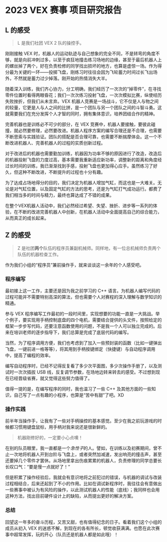 # 2023 VEX 赛事 项目研究报告

## L 的感受

> L 是我们社团 VEX 2 队的操控手。

刚刚接触 VEX 时，机器人的运动轨迹与自己想象的完全不同，不是转弯的角度不够，就是向前冲刺过多，以至于疯狂地撞击练习场地的边缘，甚至于最后机器人上的螺丝掉了两个，好在负责检修的同学找出损坏的地方，也算是虚惊一场。作为得分最为关键的一环——投掷飞盘，刚练习时往往会因为飞轮蓄力时间过长飞出场外，不然就是蓄力过少掉落。刚开始的热情消失大半。

随着深入训练，我们齐心协力，分工明确，我们经历了一次次的“掉零件”，在寻找零件位置时看得两眼昏花；我们一次次练习投射飞盘，一次次模拟比赛，纵使经历失败挫折，但我们从未言弃。VEX 机器人竞赛是一场战斗，它不仅是人与物之间的较量，它更是人与人之间的比拼，是一个团队与另一个团队之间的斗智斗勇。这就需要我们在充分发挥个人才智的同时，拥有集体意识，培养团结合作的精神。

完善机器也是训练必不可少的部分，在 VEX 竞赛中，机器人要接触，要彼此碰撞，就必然要修理，必然要改进。机器人程序方案的编写合理还是不合理，也需要不断思索与实践验证。团队的搭配是否合理可靠，也需要不断揣摩体会。这一个不断改进机器人、完善机器人的过程的实质创新过程。

对于改进后的机器也需要勤加训练，机器因为功率不够的原因进行了改造，改造后的机器投射飞盘的力度过高，基本需要我重新适应新功率，调整新的距离和角度经过长时间的训练，我已渐渐找到手感，投射飞盘也更加得心应手。虽然练习了好久，但这种不断改进，不断提升的过程也十分有趣。

为了达成占场地得分的目的，我们决定为机器人增加气缸，而这也是一大难关。无论是对气缸位置，以及固定气缸的方法的思考，还是为气缸打气成功运行。都费了我们相当多的时间与精力，最终也算达成了不错的成果。

在整个VEX机器人活动中，我们必然经过希望、失望、挫折、进步等一系列的体验，在不断的改进完善机器人中创新，在机器人活动中全面提高自己的综合能力，从而真正的成长起来。

## Z 的感受

> Z 是社团**两个**队伍的程序员兼副机械师。同样地，有一位总机械师负责两个队伍的机器检查工作。

作为我们小组的“程序员”兼前操作手，就来谈谈这一余年的个人感受吧。

### 程序编写

最初接上这一工作，主要还是因为我之前学习的 C++ 语言。为机器人编写代码的过程可能并不需要特别高深的算法，但也需要个人对赛程的深入理解与数学知识的精通。

参与 VEX 程序编写工作最初的一段时间里，实现想要的功能一直是一大挑战。举个例子，要实现用手柄控制底盘的四个电机，需要结合提供的头文件，按照给定的框架一步步写代码，还要注意函数使用的问题，不是我一个人可以独立完成的。后来在培训老师的逐步指导下，我们总算是完成了底层代码的编写。

当然，为了程序调用方便，我们也考虑到了加入一些预封装的函数（比如一键弹出飞盘，一键前进一格等等），将其用到手柄按键绑定（快捷键）与自动程序调用中，提高了编程的效率。

编写自动程序时，已经不记得反复看了多少次平面图，多少次操作手册了，以及测试时一次次插拔 USB 线，反复调节参数，在场地边转来转去的感受。不过想到现在已经晋级省赛，就又觉得这些努力值得了。

值得一提的是，在编写程序的同时，我也温习了一些 C++ 及其他方面的一些知识，自己写了一点有趣的小程序，也算是“苦中有甜”了吧。XD

### 操作实践

前半年当操作手，让我有了一些对手柄操控的基本感觉。至少在我之前玩游戏的时候都习惯用键盘鼠标，用手柄对我来说还是很新鲜的。

> 机器刚修好的，一定要小心点噢！

在别的队员眼里，我一直都是一个*急性子*的人。譬如，在训练以及初赛期间，曾不止一次地将机器人开到台阶与飞盘上，或者突然加减速，发出响亮的撞击声，甚至还要掉几个零件才罢休。从场地里拿出伤痕累累的机器人，负责修理的同学总要长长叹口气：“要是慢一点就好了！”

但是积累了操作经验后，我就会有意识地将之前犯过的错误，与机器的调试与改装过程相结合，后来还起到了不小的作用。比如在调试新程序时，我往往会有意做出一些赛事中被认为有风险的操作，以此测试机器人的性能（底线）；我同样也会用这种方法，找出目前硬件设计上的缺陷，从而提出更好的解决方案。

### 总结

回望这一年多的奋斗历程，又苦又甜，也有值得纪念的日子。看着我们这个小组的成员从初入 VEX 的迷惑不解，到现在的各有所长，顿觉收获满满。也愿在此次赛事中超常发挥，玩的开心（队员还是机器人都是如此哦）！
